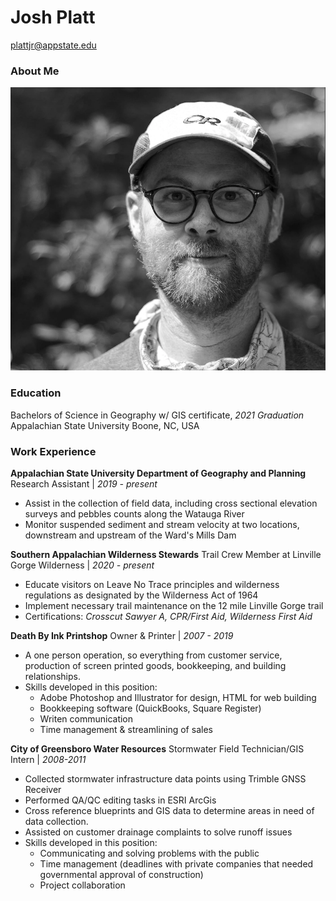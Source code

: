 # Josh Platt

plattjr@appstate.edu

### About Me
![image](https://github.com/plattjr/3814lab/blob/master/portrait1.png?raw=true)


### Education
Bachelors of Science in Geography w/ GIS certificate, *2021 Graduation*
Appalachian State University
Boone, NC, USA

### Work Experience

**Appalachian State University Department of Geography and Planning**
Research Assistant | *2019 - present*
  * Assist in the collection of field data, including cross sectional elevation surveys and pebbles counts along the Watauga River
  * Monitor suspended sediment and stream velocity at two locations, downstream and upstream of the Ward's Mills Dam

**Southern Appalachian Wilderness Stewards**
Trail Crew Member at Linville Gorge Wilderness | *2020 - present*
  * Educate visitors on Leave No Trace principles and wilderness regulations as designated by the Wilderness Act of 1964
  * Implement necessary trail maintenance on the 12 mile Linville Gorge trail
  * Certifications: *Crosscut Sawyer A, CPR/First Aid, Wilderness First Aid*

**Death By Ink Printshop**
Owner & Printer | *2007 - 2019*
  * A one person operation, so everything from customer service, production of screen printed goods, bookkeeping, and building relationships.
  * Skills developed in this position:
    * Adobe Photoshop and Illustrator for design, HTML for web building
    * Bookkeeping software (QuickBooks, Square Register)
    * Writen communication
    * Time management & streamlining of sales

**City of Greensboro Water Resources**
Stormwater Field Technician/GIS Intern | *2008-2011*
  * Collected stormwater infrastructure data points using Trimble GNSS Receiver
  * Performed QA/QC editing tasks in ESRI ArcGis
  * Cross reference blueprints and GIS data to determine areas in need of data collection.
  * Assisted on customer drainage complaints to solve runoff issues
  * Skills developed in this position:
    * Communicating and solving problems with the public
    * Time management (deadlines with private companies that needed governmental approval of construction)
    * Project collaboration
